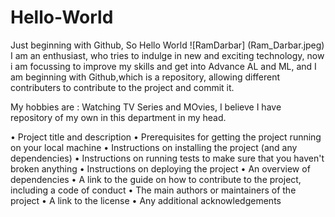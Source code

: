 # Hello-World
Just beginning with Github, So Hello World
![RamDarbar] (Ram_Darbar.jpeg)
I am an enthusiast, who tries to indulge in new and exciting technology, now i am focussing to improve my skills and get into Advance AL and ML,
and I am beginning with Github,which is a repository, allowing different contributers to contribute to the project and commit it.

My hobbies are : Watching TV Series and MOvies, I believe I have repository of my own in this department in my head.



•  Project title and description
 •  Prerequisites for getting the project running on your local machine
 •  Instructions on installing the project (and any dependencies)
 •  Instructions on running tests to make sure that you haven't broken anything
 •  Instructions on deploying the project
 •  An overview of dependencies
 •  A link to the guide on how to contribute to the project, including a code of conduct
 •  The main authors or maintainers of the project
 •  A link to the license
 •  Any additional acknowledgements
